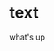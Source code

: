 # text
<html>
  <title>first time</title>
  <body>what's up</body>
  <style>background-color:black;
  color:#fff;
  text-align:center;</style>
</html>
